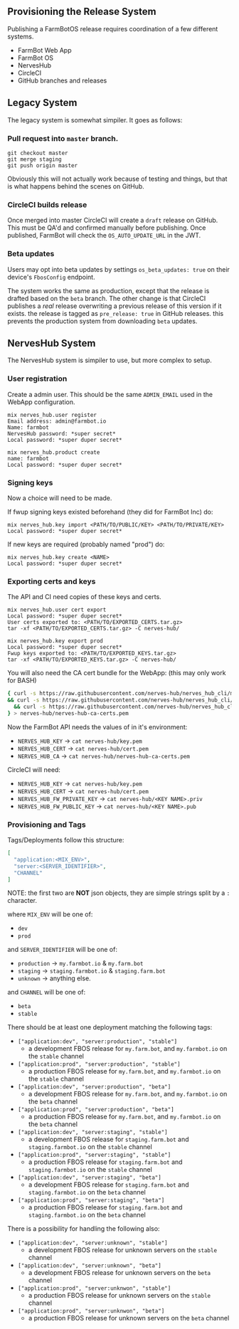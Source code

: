 ## Provisioning the Release System
Publishing a FarmBotOS release requires coordination of a few different systems.
* FarmBot Web App
* FarmBot OS
* NervesHub
* CircleCI
* GitHub branches and releases

## Legacy System
The legacy system is somewhat simpiler. It goes as follows:

### Pull request into `master` branch.
```
git checkout master
git merge staging
git push origin master
```
Obviously this will not actually work because of testing and things, but that
is what happens behind the scenes on GitHub.

### CircleCI builds release
Once merged into master CircleCI will create a `draft` release on GitHub. This
must be QA'd and confirmed manually before publishing. Once published, FarmBot
will check the `OS_AUTO_UPDATE_URL` in the JWT.

### Beta updates
Users may opt into beta updates by settings `os_beta_updates: true` on their
device's `FbosConfig` endpoint.

The system works the same as production, except that the release is drafted based
on the `beta` branch. The other change is that CircleCI publishes a _real_ release
overwriting a previous release of this version if it exists. the release is tagged
as `pre_release: true` in GitHub releases. this prevents the production system
from downloading `beta` updates.

## NervesHub System
The NervesHub system is simpiler to use, but more complex to setup.

### User registration
Create a admin user. This should be the same `ADMIN_EMAIL` used in
the WebApp configuration.

```
mix nerves_hub.user register
Email address: admin@farmbot.io
Name: farmbot
NervesHub password: *super secret*
Local password: *super duper secret*
```

```
mix nerves_hub.product create
name: farmbot
Local password: *super duper secret*
```


### Signing keys
Now a choice will need to be made.

If fwup signing keys existed beforehand (they did for FarmBot Inc) do:
```
mix nerves_hub.key import <PATH/TO/PUBLIC/KEY> <PATH/TO/PRIVATE/KEY>
Local password: *super duper secret*
```

If new keys are required (probably named "prod") do:
```
mix nerves_hub.key create <NAME>
Local password: *super duper secret*
```

### Exporting certs and keys
The API and CI need copies of these keys and certs.

```
mix nerves_hub.user cert export
Local password: *super duper secret*
User certs exported to: <PATH/TO/EXPORTED_CERTS.tar.gz>
tar -xf <PATH/TO/EXPORTED_CERTS.tar.gz> -C nerves-hub/
```

```
mix nerves_hub.key export prod
Local password: *super duper secret*
Fwup keys exported to: <PATH/TO/EXPORTED_KEYS.tar.gz>
tar -xf <PATH/TO/EXPORTED_KEYS.tar.gz> -C nerves-hub/
```

You will also need the CA cert bundle for the WebApp:
(this may only work for BASH)
```bash
{ curl -s https://raw.githubusercontent.com/nerves-hub/nerves_hub_cli/master/priv/ca_certs/root-ca.pem | head -20 \
&& curl -s https://raw.githubusercontent.com/nerves-hub/nerves_hub_cli/master/priv/ca_certs/intermediate-server-ca.pem | head -20 \
  && curl -s https://raw.githubusercontent.com/nerves-hub/nerves_hub_cli/master/priv/ca_certs/intermediate-user-ca.pem | head -20;
} > nerves-hub/nerves-hub-ca-certs.pem
```

Now the FarmBot API needs the values of in it's environment:

* `NERVES_HUB_KEY` -> `cat nerves-hub/key.pem`
* `NERVES_HUB_CERT` -> `cat nerves-hub/cert.pem`
* `NERVES_HUB_CA` -> `cat nerves-hub/nerves-hub-ca-certs.pem`

CircleCI will need:

* `NERVES_HUB_KEY` -> `cat nerves-hub/key.pem`
* `NERVES_HUB_CERT` -> `cat nerves-hub/cert.pem`
* `NERVES_HUB_FW_PRIVATE_KEY` -> `cat nerves-hub/<KEY NAME>.priv`
* `NERVES_HUB_FW_PUBLIC_KEY` -> `cat nerves-hub/<KEY NAME>.pub`

### Provisioning and Tags

Tags/Deployments follow this structure:

```json
[
  "application:<MIX_ENV>",
  "server:<SERVER_IDENTIFIER>",
  "CHANNEL"
]
```

NOTE: the first two are **NOT** json objects, they are simple strings
split by a `:` character.

where `MIX_ENV` will be one of:
* `dev`
* `prod`

and `SERVER_IDENTIFIER` will be one of:
* `production` -> `my.farmbot.io` & `my.farm.bot`
* `staging` -> `staging.farmbot.io` & `staging.farm.bot`
* `unknown` -> anything else.

and `CHANNEL` will be one of:
* `beta`
* `stable`

There should be at least one deployment matching the following
tags:

* `["application:dev", "server:production", "stable"]`
    * a development FBOS release for `my.farm.bot`, and `my.farmbot.io`
    on the `stable` channel
* `["application:prod", "server:production", "stable"]`
    * a production FBOS release for `my.farm.bot`, and `my.farmbot.io`
    on the `stable` channel
* `["application:dev", "server:production", "beta"]`
    * a development FBOS release for `my.farm.bot`, and `my.farmbot.io`
    on the `beta` channel
* `["application:prod", "server:production", "beta"]`
    * a production FBOS release for `my.farm.bot`, and `my.farmbot.io`
    on the `beta` channel
* `["application:dev", "server:staging", "stable"]`
    * a development FBOS release for `staging.farm.bot`
    and `staging.farmbot.io` on the `stable` channel
* `["application:prod", "server:staging", "stable"]`
    * a production FBOS release for `staging.farm.bot`
    and `staging.farmbot.io` on the `stable` channel
* `["application:dev", "server:staging", "beta"]`
    * a development FBOS release for `staging.farm.bot`
    and `staging.farmbot.io` on the `beta` channel
* `["application:prod", "server:staging", "beta"]`
    * a production FBOS release for `staging.farm.bot`
    and `staging.farmbot.io` on the `beta` channel

There is a possibility for handling the following also:

* `["application:dev", "server:unknown", "stable"]`
    * a development FBOS release for unknown servers on the
    `stable` channel
* `["application:dev", "server:unknown", "beta"]`
    * a development FBOS release for unknown servers on the
    `beta` channel
* `["application:prod", "server:unknwon", "stable"]`
    * a production FBOS release for unknown servers on the
    `stable` channel
* `["application:prod", "server:unknwon", "beta"]`
    * a production FBOS release for unknown servers on the
    `beta` channel


